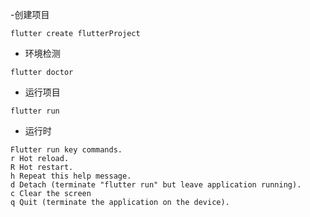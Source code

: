 -创建项目
```
flutter create flutterProject
```
- 环境检测
```
flutter doctor
```
- 运行项目
```
flutter run
```
- 运行时
```
Flutter run key commands.
r Hot reload.
R Hot restart.
h Repeat this help message.
d Detach (terminate "flutter run" but leave application running).
c Clear the screen
q Quit (terminate the application on the device).
```
